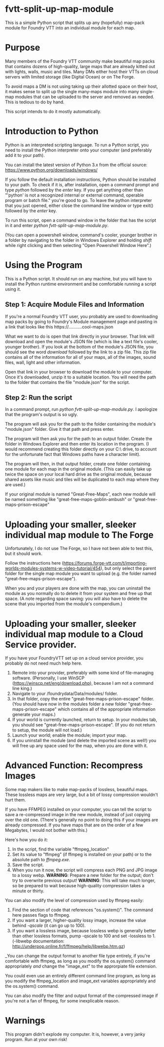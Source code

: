 # fvtt-split-up-map-module
This is a simple Python script that splits up any (hopefully) map-pack module for Foundry VTT into an individual module for each map.

# Purpose
Many members of the Foundry VTT community make beautiful map packs that contains dozens of high-quality, large maps that are already kitted out with lights, walls, music and tiles. Many DMs either host their VTTs on cloud servers with limited storage (like Digital Ocean) or on The Forge. 

To avoid maps a DM is not using taking up their allotted space on their host, it makes sense to split up the single many-maps module into many single-map modules that can be uploaded to the server and removed as needed. This is tedious to do by hand.

This script intends to do it mostly automatically.

# Introduction to Python
Python is an interpreted scripting language. To run a Python script, you need to install the Python interpreter onto your computer (and preferably add it to your path). 

You can install the latest version of Python 3.x from the official source: https://www.python.org/downloads/windows/

If you follow the default installation instructions, Python should be installed to your path. To check if it is, after installation, open a command prompt and type _python_ followed by the _enter_ key. If you get anything other than "'python' is not a recognized internal or external command, operable program or batch file." you're good to go. To leave the python interpreter that you just opened, either close the command line window or type exit() followed by the _enter_ key.

To run this script, open a command window in the folder that has the script in it and enter _python fvtt-split-up-map-module.py_. 

(You can open a powershell window, command's cooler, younger brother in a folder by navigating to the folder in Windows Explorer and holding _shift_ while right clicking and then selecting "Open Powershell Window Here".)


# Using the Program
This is a Python script. It should run on any machine, but you will have to install the Python runtime environment and be comfortable running a script using it. 

## Step 1: Acquire Module Files and Information
If you're a normal Foundry VTT user, you probably are used to downloading map packs by going to Foundry's Module management page and pasting in a link that looks like this https://...........cool-maps.json 

What we want to do is open that link directly in your browser. That link will download and open the module's JSON file (which is like a text file's cooler, younger brother). If you look at the bottom of the module's JSON file, you should see the word _download_ followed by the link to a zip file. This zip file contains all of the information for all of your maps, all of the images, sound files, wall, light and other information.

Open that link in your browser to download the module to your computer. Once it's downloaded, unzip it to a suitable location. You will need the path to the folder that contains the file "module.json" for the script.

## Step 2: Run the script

In a command prompt, run _python fvtt-split-up-map-module.py_. I apologize that the program's output is so ugly.

The program will ask you for the path to the folder containing the module's "module.json" folder. Give it that path and press enter.

The program will then ask you for the path to an output folder. Create the folder in Windows Explorer and then enter its location in the program. (I would recommend creating this folder directly on your C:\ drive, to account for the unfortunate fact that Windows paths have a character limit).

The program will then, in that output folder, create one folder containing one module for each map in the original module. (This can easily take up twice the space on your local hard drive as the original module, because shared assets like music and tiles will be duplicated to each map where they are used.)

If your original module is named "Great-Free-Maps", each new module will be named something like "great-free-maps-goblin-ambush" or "great-free-maps-prison-escape"

# Uploading your smaller, sleeker individual map module to The Forge
Unfortunately, I do not use The Forge, so I have not been able to test this, but it should work.

Follow the instructions here (https://forums.forge-vtt.com/t/importing-worlds-modules-systems-w-video-tutorial/454), but only select the parent folder for the single map module you want to upload (e.g. the folder named "great-free-maps-prison-escape"). 

When you and your players are done with the map, you can uninstall the module as you normally do to delete it from your system and free up that space. (A note regarding space saving: you will also have to delete the scene that you imported from the module's compendium.)

# Uploading your smaller, sleeker individual map module to a Cloud Service provider.
If you have your FoundryVTT set up on a cloud service provider, you probably do not need much help here. 

1. Remote into your provider, preferably with some kind of file-managing software. (Personally, I use WinSCP (https://winscp.net/eng/download.php), because I am not a command line king.)
2. Navigate to your /foundrydata/Data/modules/ folder.
3. In that folder, copy the entire "great-free-maps-prison-escape" folder. (You should have now in the modules folder a new folder "great-free-maps-prison-escape" which contains all of the appropriate information generate your maps.)
4. If your world is currently launched, return to setup. In your modules tab, you should see "great-free-maps-prison-escape". (If you do not return to setup, the module will not load.)
5. Launch your world; enable the module; import your map.
6. If you uninstall the module (and delete the imported scene as well!) you will free up any space used for the map, when you are done with it.

# Advanced Function: Recompress Images
Some map makers like to make map-packs of lossless, beautiful maps. These lossless maps are very large, but a bit of lossy compression wouldn't hurt them. 

If you have FFMPEG installed on your computer, you can tell the script to save a re-compressed image in the new module, instead of just copying over the old one. (There's generally no point to doing this if your images are already compressed. If you have maps that are on the order of a few Megabytes, I would not bother with this.)

Here's how you do it:
1. In the script, find the variable "ffmpeg_location"
2. Set its value to "ffmpeg" (if ffmpeg is installed on your path) or to the absolute path to _ffmpeg.exe_. 
3. Save the script.
4. When you run it now, the script will compress each PNG and JPG image to a lossy webp.
**WARNING**: Prepare a new folder for the output; don't try to overwrite previous output!
**WARNING**: This will take _much_ longer, so be prepared to wait because high-quality compression takes a minute or thirty.

You can also modify the level of compression used by ffmpeg easily:
1. Find the section of code that references "os.system()". The command here passes flags to ffmpeg. 
2. If you want a larger, higher-quality lossy image, increase the value behind _-qscale_ (it can go up to 100). 
3. If you want a lossless image, because lossless webp is generally better than other lossless formats, pump -qscale to 100 and set -lossless to 1.
(-libwebp documentation: http://underpop.online.fr/f/ffmpeg/help/libwebp.htm.gz)

_You can change the output format to another file type entirely, if you're comfortable with ffmpeg, as long as you modify the os.system() command appropriately _and_ change the "image_ext" to the approrpiate file extension.

You could even use an entirely different command line program, as long as you modify the ffmpeg_location and image_ext variables appropriately and the os.system() command.

You can also modify the filter and output format of the compressed image if you're not a fan of ffmpeg, for some inexplicable reason.

# Warnings

This program didn't explode my computer. It is, however, a very janky program. Run at your own risk!
